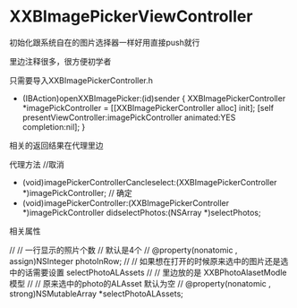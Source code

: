 # XXBImagePickerViewController
初始化跟系统自在的图片选择器一样好用直接push就行


里边注释很多，很方便初学者


只需要导入XXBImagePickerController.h

- (IBAction)openXXBImagePicker:(id)sender {
    XXBImagePickerController  *imagePickController = [[XXBImagePickerController alloc] init];
    [self presentViewController:imagePickController animated:YES completion:nil];
}

相关的返回结果在代理里边



代理方法
//取消
- (void)imagePickerControllerCancleselect:(XXBImagePickerController *)imagePickController;
// 确定
- (void)imagePickerController:(XXBImagePickerController *)imagePickController didselectPhotos:(NSArray *)selectPhotos;

相关属性


//
//  一行显示的照片个数
//  默认是4个
//
@property(nonatomic , assign)NSInteger photoInRow;
//
//  如果想在打开的时候原来选中的图片还是选中的话需要设置 selectPhotoALAssets
//
//  里边放的是 XXBPhotoAlasetModle 模型
//
//  原来选中的photo的ALAsset 默认为空
 //
@property(nonatomic , strong)NSMutableArray *selectPhotoALAssets;
